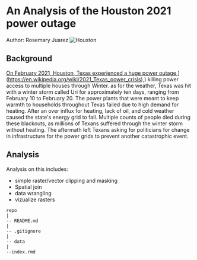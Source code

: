 # An Analysis of the Houston 2021 power outage
Author: Rosemary Juarez
![Houston](https://assets.simpleviewinc.com/simpleview/image/upload/c_fill,h_608,q_75,w_1080/v1/clients/houston/Downtown2_creditTerryThorn_c8e88cdf-918b-4a94-a7b5-7072f8b66c72.jpg)

## Background
[On February 2021, Houston, Texas experienced a huge power outage]([https://en.wikipedia.org/wiki/2021_Texas_power_crisis),](https://en.wikipedia.org/wiki/2021_Texas_power_crisis),) killing power access to multiple houses through Winter. as for the weather, Texas was hit with a winter storm called Uri for approximately ten days, ranging from February 10 to February 20. The power plants that were meant to keep warmth to households throughout Texas failed due to high demand for heating. After an over influx for heating, lack of oil, and cold weather caused the state's energy grid to fail. Multiple counts of people died during these blackouts, as millions of Texans suffered through the winter storm without heating. The aftermath left Texans asking for politicians for change in infrastructure for the power grids to prevent another catastrophic event.

## Analysis
Analysis on this includes:
- simple raster/vector clipping and masking
- Spatial join
- data wrangling
- vizualize rasters
```
repo
|
-- README.md
|
-- .gitignore
|
-- data
|
--index.rmd
```
